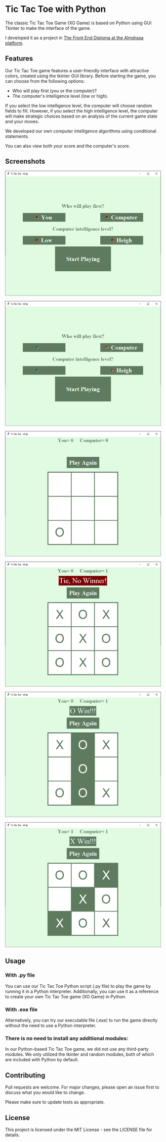 # Tic Tac Toe with Python

The classic Tic Tac Toe Game (XO Game) is based on Python using GUI Tkinter to make the interface of the game.

I developed it as a project in [The Front End Diploma at the Almdrasa platform](https://almdrasa.com/front-end-diploma/).

## Features
Our Tic Tac Toe game features a user-friendly interface with attractive colors, created using the tkinter GUI library. Before starting the game, you can choose from the following options:

* Who will play first (you or the computer)?
* The computer's intelligence level (low or high).

If you select the low intelligence level, the computer will choose random fields to fill. However, if you select the high intelligence level, the computer will make strategic choices based on an analysis of the current game state and your moves.

We developed our own computer intelligence algorithms using conditional statements.

You can also view both your score and the computer's score.

## Screenshots 

![The screenshot of the start window of the Tic Tac Toe game - 01](https://github.com/nureddinhaji/Tic-Tac-Toe-Python/blob/main/Screenshots/01_Tic_Tac_Toe_Python.png)

![The screenshot of the start window of the Tic Tac Toe game - 02](https://github.com/nureddinhaji/Tic-Tac-Toe-Python/blob/main/Screenshots/02_Tic_Tac_Toe_Python.png)

![The screenshot of the playing window of the Tic Tac Toe game - 01](https://github.com/nureddinhaji/Tic-Tac-Toe-Python/blob/main/Screenshots/03_Tic_Tac_Toe_Python.png)

![The screenshot of the playing window of the Tic Tac Toe game - 02](https://github.com/nureddinhaji/Tic-Tac-Toe-Python/blob/main/Screenshots/04_Tic_Tac_Toe_Python.png)

![The screenshot of the playing window of the Tic Tac Toe game - 03](https://github.com/nureddinhaji/Tic-Tac-Toe-Python/blob/main/Screenshots/05_Tic_Tac_Toe_Python.png)

![The screenshot of the playing window of the Tic Tac Toe game - 04](https://github.com/nureddinhaji/Tic-Tac-Toe-Python/blob/main/Screenshots/06_Tic_Tac_Toe_Python.png)

## Usage

### With .py file
You can use our Tic Tac Toe Python script (.py file) to play the game by running it in a Python interpreter. Additionally, you can use it as a reference to create your own Tic Tac Toe game (XO Game) in Python.

### With .exe file
Alternatively, you can try our executable file (.exe) to run the game directly without the need to use a Python interpreter.

### There is no need to install any additional modules:

In our Python-based Tic Tac Toe game, we did not use any third-party modules. We only utilized the tkinter and random modules, both of which are included with Python by default.

## Contributing

Pull requests are welcome. For major changes, please open an issue first
to discuss what you would like to change.

Please make sure to update tests as appropriate.

## License

This project is licensed under the MIT License - see the LICENSE file for details.
